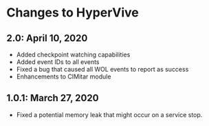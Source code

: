 # Changes to HyperVive

## 2.0: April 10, 2020

- Added checkpoint watching capabilities
- Added event IDs to all events
- Fixed a bug that caused all WOL events to report as success
- Enhancements to CIMitar module

## 1.0.1: March 27, 2020

- Fixed a potential memory leak that might occur on a service stop.
